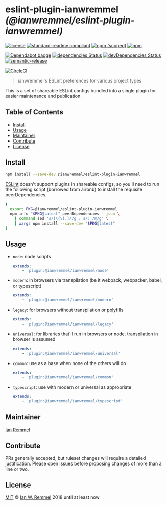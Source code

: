 # eslint-plugin-ianwremmel _(@ianwremmel/eslint-plugin-ianwremmel)_

[![license](https://img.shields.io/github/license/ianwremmel/eslint-plugin-ianwremmel)](https://github.com/ianwremmel/eslint-plugin-ianwremmel/blob/master/LICENSE)
[![standard-readme compliant](https://img.shields.io/badge/readme%20style-standard-brightgreen.svg?style=flat-square)](https://github.com/RichardLitt/standard-readme)
[![npm (scoped)](https://img.shields.io/npm/v/@ianwremmel/eslint-plugin-ianwremmel.svg)](https://www.npmjs.com/package/@ianwremmel/eslint-plugin-ianwremmel)
[![npm](https://img.shields.io/npm/dm/@ianwremmel/eslint-plugin-ianwremmel.svg)](https://www.npmjs.com/package/@ianwremmel/eslint-plugin-ianwremmel)

[![Dependabot badge](https://img.shields.io/badge/Dependabot-active-brightgreen.svg)](https://dependabot.com/)
[![dependencies Status](https://david-dm.org/ianwremmel/eslint-plugin-ianwremmel/status.svg)](https://david-dm.org/ianwremmel/eslint-plugin-ianwremmel)
[![devDependencies Status](https://david-dm.org/ianwremmel/eslint-plugin-ianwremmel/dev-status.svg)](https://david-dm.org/ianwremmel/eslint-plugin-ianwremmel?type=dev)
[![semantic-release](https://img.shields.io/badge/%20%20%F0%9F%93%A6%F0%9F%9A%80-semantic--release-e10079.svg)](https://github.com/semantic-release/semantic-release)

[![CircleCI](https://circleci.com/gh/ianwremmel/eslint-plugin-ianwremmel?style=svg)](https://circleci.com/gh/ianwremmel/eslint-plugin-ianwremmel)

> ianwremmel's ESLint preferences for various project types

This is a set of shareable ESLint configs bundled into a single plugin for
easier maintenance and publication.

## Table of Contents

<!-- toc -->

- [Install](#install)
- [Usage](#usage)
- [Maintainer](#maintainer)
- [Contribute](#contribute)
- [License](#license)

<!-- tocstop -->

## Install

```bash
npm install --save-dev @ianwremmel/eslint-plugin-ianwremmel
```

[ESLint](http://eslint.org/docs/developer-guide/shareable-configs) doesn't
support plugins in shareable configs, so you'll need to run the following script
(borrowed from airbnb) to install the requisite peerDependencies.

```bash
(
  export PKG=@ianwremmel/eslint-plugin-ianwremmel
  npm info "$PKG@latest" peerDependencies --json \
    | command sed 's/[\{\},]//g ; s/: /@/g' \
    | xargs npm install --save-dev "$PKG@latest"
)
```

## Usage

- `node`: node scripts

    ```yaml
    extends:
        - 'plugin:@ianwremmel/ianwremmel/node'
    ```

- `modern`: in browsers via transpilation (be it webpack, webpacker, babel, or
  typescript)

    ```yaml
    extends:
        - 'plugin:@ianwremmel/ianwremmel/modern'
    ```

- `legacy`: for browsers without transpilation or polyfills

    ```yaml
    extends:
        - 'plugin:@ianwremmel/ianwremmel/legacy'
    ```

- `universal`: for libraries that'll run in browsers or node. transpilation in
  browser is assumed

    ```yaml
    extends:
        - 'plugin:@ianwremmel/ianwremmel/universal'
    ```

- `common`: use as a base when none of the others will do

    ```yaml
    extends:
        - 'plugin:@ianwremmel/ianwremmel/common'
    ```

- `typescript`: use with modern or universal as appropriate

    ```yaml
    extends:
        - 'plugin:@ianwremmel/ianwremmel/typescript'
    ```

## Maintainer

[Ian Remmel](https://github.com/ianwremmel)

## Contribute

PRs generally accepted, but ruleset changes will require a detailed
justification. Please open issues before proposing changes of more than a line
or two.

## License

[MIT](LICENSE) &copy; [Ian W. Remmel](https://github.com/ianwremmel) 2018 until
at least now
